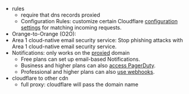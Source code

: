 - rules
	- require that dns records proxied
	- Configuration Rules: customize certain Cloudflare [configuration settings](https://developers.cloudflare.com/rules/configuration-rules/settings/) for matching incoming requests.
- Orange-to-Orange (O2O):
- Area 1 cloud-native email security service: Stop phishing attacks with Area 1 cloud-native email security service.
- Notifications: only works on the [proxied](https://developers.cloudflare.com/dns/manage-dns-records/reference/proxied-dns-records/) domain
	- Free plans can set up email-based Notifications.
	- Business and higher plans can also [access PagerDuty](https://developers.cloudflare.com/notifications/create-notifications/create-pagerduty/).
	- Professional and higher plans can also [use webhooks](https://developers.cloudflare.com/notifications/create-notifications/configure-webhooks/).
- cloudflare to other cdn
	- full proxy: cloudflare will pass the domain name